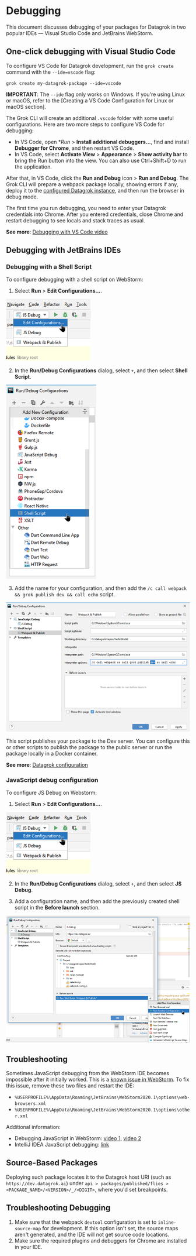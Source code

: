 <!-- TITLE: Debugging -->
<!-- ORDER: 3 -->

# Debugging

This document discusses debugging of your packages for Datagrok in two popular IDEs &mdash; Visual Studio Code and 
JetBrains WebStorm.

## One-click debugging with Visual Studio Code

To configure VS Code for Datagrok development, run the `grok create` command with the `--ide=vscode` flag:

```shell
grok create my-datagrok-package --ide=vscode
```

**IMPORTANT**: The `--ide` flag only works on Windows. If you're using Linux or macOS, refer to the
[Creating a VS Code Configuration for Linux or macOS section].

The Grok CLI will create an additional `.vscode` folder with some useful configurations. Here are two more steps to
configure VS Code for debugging:

* In VS Code, open **Run* > **Install additional debuggers...**, find and install **Debugger for Chrome**, and then 
  restart VS Code.
* In VS Code, select **Activate View** > **Appearance** > **Show activity bar** to bring the Run button into the view. 
  You can also use Ctrl+Shift+D to run the application.

After that, in VS Code, click the **Run and Debug** icon > **Run and Debug**. The Grok CLI will prepare a webpack
package locally, showing errors if any, deploy it to the [configured Datagrok instance], and then run the browser in
debug mode.

The first time you run debugging, you need to enter your Datagrok credentials into Chrome. After you entered credentials,
close Chrome and restart debugging to see locals and stack traces as usual.

**See more**: [Debugging with VS Code video]

## Debugging with JetBrains IDEs

### Debugging with a Shell Script

To configure debugging with a shell script on WebStorm:

1. Select **Run** > **Edit Configurations...**.

![WebStorm: Edit Configurations](webstorm-debugging-01.png)

2. In the **Run/Debug Configurations** dialog, select `+`, and then select **Shell Script**.

![WebStorm: Adding a Shell Script configuration](webstorm-debugging-02.png)

3. Add the name for your configuration, and then add the `/c call webpack && grok publish dev && call echo` script.

![WebStorm: Shell Script configuration content](webstorm-debugging-03.png)

This script publishes your package to the Dev server. You can configure this or other scripts to publish the package to
the public server or run the package locally in a Docker container.

**See more**: [Datagrok configuration](./datagrok-configuration.md)

### JavaScript debug configuration

To configure JS Debug on Webstorm:

1. Select **Run** > **Edit Configurations...**.

![WebStorm: Edit Configurations](webstorm-debugging-01.png)

2. In the **Run/Debug Configurations** dialog, select `+`, and then select **JS Debug**.

3. Add a configuration name, and then add the previously created shell script in the **Before launch** section.

![WebStorm: JavaScript Debug configuration content](webstorm-debugging-05.png)

## Troubleshooting

Sometimes JavaScript debugging from the WebStorm IDE becomes impossible after it initially worked. This is a [known 
issue in WebStorm]. To fix this issue, remove these two files and restart the IDE:

* `%USERPROFILE%\AppData\Roaming\JetBrains\WebStorm2020.1\options\web-browsers.xml`
* `%USERPROFILE%\AppData\Roaming\JetBrains\WebStorm2020.1\options\other.xml`

Additional information:

* Debugging JavaScript in WebStorm: [video 1], [video 2]
* IntelliJ IDEA JavaScript debugging: [link]

## Source-Based Packages

Deploying such package locates it to the Datagrok host URI (such as `https://dev.datagrok.ai`) under
`api > packages/published/flies > <PACKAGE_NAME>/<VERSION>/_/<DIGIT>`, where you'd set breakpoints.

## Troubleshooting Debugging

1. Make sure that the webpack `devtool` configuration is set to `inline-source-map` for development. If this option 
   isn't set, the source maps aren't generated, and the IDE will not get source code locations.
2. Make sure the required plugins and debuggers for Chrome are installed in your IDE.

[Creating a VS Code Configuration Manually section]: #creating-a-vs-code-configuration-for-debugging-manually
[Debugging with VS Code video]: https://youtu.be/zVVmlRorpjg?list=PLIRnAn2pMh3kvsE5apYXqX0I9bk257_eY&t=871
[known issue in WebStorm]: https://intellij-support.jetbrains.com/hc/en-us/community/posts/360009567459-Webstorm-2020-2-1-Remote-Debugging-do-not-work
[known issue]: https://youtrack.jetbrains.com/issue/IDEA-229467
[JetBrains IDE Support plugin is no longer required]: https://intellij-support.jetbrains.com/hc/en-us/community/posts/360010507240-where-is-JETBRAINS-IDE-SUPPORT-chrome-extension-it-cant-be-found-anywhere-now-on-the-internet
[video 1]: https://www.youtube.com/watch?v=Qcqnmle6Wu8
[video 2]: https://www.youtube.com/watch?v=YNNDMpoGV0w
[link]: https://www.jetbrains.com/help/idea/debugging-javascript-in-chrome.html
[configured Datagrok instance]: datagrok-configuration.md